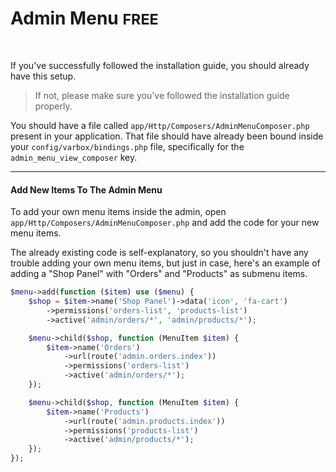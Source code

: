 <h1>Admin Menu <small class="free">FREE</small></h1>

<br />

<p id="first-p">
If you've successfully followed the installation guide, you should already have this setup.
</p>

> If not, please make sure you've followed the installation guide properly.

You should have a file called `app/Http/Composers/AdminMenuComposer.php` present in your application. 
That file should have already been bound inside your `config/varbox/bindings.php` file, specifically for the `admin_menu_view_composer` key.

<hr >

#### Add New Items To The Admin Menu

To add your own menu items inside the admin, open `app/Http/Composers/AdminMenuComposer.php` and add the code for your new menu items. 

The already existing code is self-explanatory, so you shouldn't have any trouble adding your own menu items, but just in case, here's an example of adding a "Shop Panel" with "Orders" and "Products" as submenu items.

```php
$menu->add(function ($item) use ($menu) {
    $shop = $item->name('Shop Panel')->data('icon', 'fa-cart')
        ->permissions('orders-list', 'products-list')
        ->active('admin/orders/*', 'admin/products/*');

    $menu->child($shop, function (MenuItem $item) {
        $item->name('Orders')
            ->url(route('admin.orders.index'))
            ->permissions('orders-list')
            ->active('admin/orders/*');
    });

    $menu->child($shop, function (MenuItem $item) {
        $item->name('Products')
            ->url(route('admin.products.index'))
            ->permissions('products-list')
            ->active('admin/products/*');
    });
});
```
